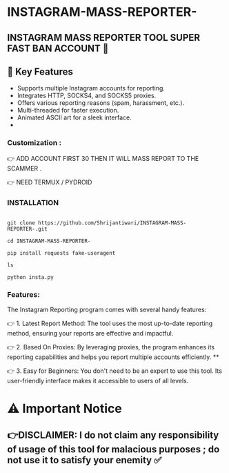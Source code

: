 # INSTAGRAM-MASS-REPORTER-
## INSTAGRAM MASS REPORTER TOOL SUPER FAST BAN ACCOUNT 🙏

## 🚀 Key Features
- Supports multiple Instagram accounts for reporting.
- Integrates HTTP, SOCKS4, and SOCKS5 proxies.
- Offers various reporting reasons (spam, harassment, etc.).
- Multi-threaded for faster execution.
- Animated ASCII art for a sleek interface.
- 
### Customization :

👉 ADD ACCOUNT FIRST 30 THEN IT WILL MASS REPORT TO THE SCAMMER .

👉 NEED TERMUX / PYDROID 

### INSTALLATION 
```

git clone https://github.com/Shrijantiwari/INSTAGRAM-MASS-REPORTER-.git

cd INSTAGRAM-MASS-REPORTER-

pip install requests fake-useragent

ls

python insta.py

```
 

### Features:

 The Instagram Reporting program comes with several handy features:

👉 1. Latest Report Method: The tool uses the most up-to-date reporting method, ensuring your reports are effective and impactful.

👉 2.  Based On Proxies: By leveraging proxies, the program enhances its reporting capabilities and helps you report multiple accounts efficiently. **

👉 3. Easy for Beginners: You don't need to be an expert to use this tool. Its user-friendly interface makes it accessible to users of all levels. 

# ⚠️ Important Notice 

## 👉DISCLAIMER: I do not claim any responsibility of usage of this tool for malacious purposes ; do not use it to satisfy your enemity ✅  
